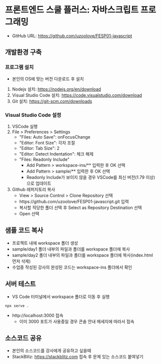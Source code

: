 # 프론트엔드 스쿨 플러스: 자바스크립트 프로그래밍
* GitHub URL: https://github.com/uzoolove/FESP01-javascript

## 개발환경 구축
### 프로그램 설치
* 본인의 OS에 맞는 버전 다운로드 후 설치
1. Nodejs 설치: https://nodejs.org/en/download
2. Visual Studio Code 설치: https://code.visualstudio.com/download
3. Git 설치: https://git-scm.com/downloads

### Visual Studio Code 설정
1. VSCode 실행
2. File > Preferences > Settings
	* "Files: Auto Save": onFocusChange
	* "Editor: Font Size": 각자 조절
	* "Editor: Tab Size": 2
	* "Editor: Detect Indentation": 체크 해제
	* "Files: Readonly Include"
		- Add Pattern > workspace-ins/** 입력한 후 OK 선택
		- Add Pattern > sample/** 입력한 후 OK 선택
		- Readonly Include가 보이지 않을 경우 VSCode를 최신 버전(1.79 이상)으로 업데이트
3. Github 레퍼지토리 복사
	* View > Source Control > Clone Repository 선택
	* <nohyper>https</nohyper>://github.com/uzoolove/FESP01-javascript.git 입력
	* 복사할 적당한 폴더 선택 후 Select as Repository Destination 선택
	* Open 선택

## 샘플 코드 복사
* 프로젝트 내에 workspace 폴더 생성
* sample/day1 폴더 내부의 파일과 폴더를 workspace 폴더에 복사
* sample/day2 폴더 내부의 파일과 폴더를 workspace 폴더에 복사(index.html 먼저 삭제)
* 수업중 작성된 강사의 완성된 코드는 workspace-ins 폴더에서 확인

## 서버 테스트
* VS Code 터미널에서 workspace 폴더로 이동 후 실행
```
npx serve .
```
* http://localhost:3000 접속
  - 이미 3000 포트가 사용중일 경우 콘솔 안내 메세지에 따라서 접속

## 소스코드 공유
* 본인의 소스코드를 강사에게 공유하고 싶을때
* StackBlitz: https://stackblitz.com 접속 후 문제 있는 소스코드 붙여넣기

